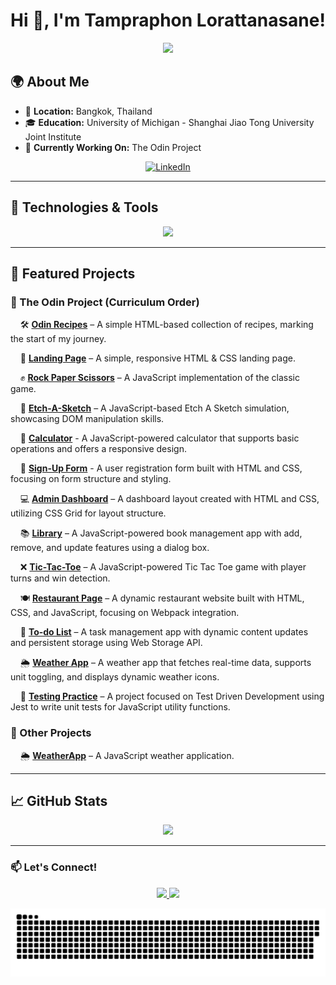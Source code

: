 # Hi 👋, I'm Tampraphon Lorattanasane!  

<p align="center">
  <img src="https://readme-typing-svg.herokuapp.com?font=Fira+Code&size=22&duration=2500&pause=1000&color=F70000&center=true&vCenter=true&width=500&lines=Software+Developer;Enthusiastic+Learner;Tech+Explorer" />
</p>

## 🌍 About Me  

- 📍 **Location:** Bangkok, Thailand  
- 🎓 **Education:** University of Michigan - Shanghai Jiao Tong University Joint Institute  
- 🚀 **Currently Working On:** The Odin Project  

<p align="center">
  <a href="https://www.linkedin.com/in/tampraphon-lorattanasane">
    <img src="https://upload.wikimedia.org/wikipedia/commons/c/ca/LinkedIn_logo_initials.png" width="50" alt="LinkedIn" />
  </a>
</p>

---

## 🔧 Technologies & Tools  

<p align="center">
  <img src="https://skillicons.dev/icons?i=webpack,jest,js,css,html,cpp,c,matlab,git,github,vscode,linux,arduino,latex" />
</p>

---

## 📌 Featured Projects  

### 🌟 The Odin Project (Curriculum Order)

&nbsp;&nbsp;&nbsp;&nbsp;🛠 **[Odin Recipes](https://github.com/kyusuku/odin-recipes)** – A simple HTML-based collection of recipes, marking the start of my journey.  

&nbsp;&nbsp;&nbsp;&nbsp;📄 **[Landing Page](https://github.com/kyusuku/landing-page)** – A simple, responsive HTML & CSS landing page.  

&nbsp;&nbsp;&nbsp;&nbsp;✊ **[Rock Paper Scissors](https://github.com/kyusuku/rock-paper-scissors)** – A JavaScript implementation of the classic game.  

&nbsp;&nbsp;&nbsp;&nbsp;🎨 **[Etch-A-Sketch](https://github.com/kyusuku/etch-a-sketch)** – A JavaScript-based Etch A Sketch simulation, showcasing DOM manipulation skills.

&nbsp;&nbsp;&nbsp;&nbsp;🧮 **[Calculator](https://github.com/kyusuku/calculator)** - A JavaScript-powered calculator that supports basic operations and offers a responsive design.

&nbsp;&nbsp;&nbsp;&nbsp;📝 **[Sign-Up Form](https://github.com/kyusuku/sign-up-form)** - A user registration form built with HTML and CSS, focusing on form structure and styling.

&nbsp;&nbsp;&nbsp;&nbsp;💻 **[Admin Dashboard](https://github.com/kyusuku/admin-dashboard)** – A dashboard layout created with HTML and CSS, utilizing CSS Grid for layout structure.

&nbsp;&nbsp;&nbsp;&nbsp;📚 **[Library](https://github.com/kyusuku/library)** – A JavaScript-powered book management app with add, remove, and update features using a dialog box.

&nbsp;&nbsp;&nbsp;&nbsp;❌ **[Tic-Tac-Toe](https://github.com/kyusuku/tic-tac-toe)** – A JavaScript-powered Tic Tac Toe game with player turns and win detection.

&nbsp;&nbsp;&nbsp;&nbsp;🍽️ **[Restaurant Page](https://github.com/kyusuku/restaurant-page)** – A dynamic restaurant website built with HTML, CSS, and JavaScript, focusing on Webpack integration.

&nbsp;&nbsp;&nbsp;&nbsp;📝 **[To-do List](https://github.com/kyusuku/to-do-list)** – A task management app with dynamic content updates and persistent storage using Web Storage API.

&nbsp;&nbsp;&nbsp;&nbsp;🌦 **[Weather App](https://github.com/kyusuku/weather-app)** – A weather app that fetches real-time data, supports unit toggling, and displays dynamic weather icons.

&nbsp;&nbsp;&nbsp;&nbsp;🧪 **[Testing Practice](https://github.com/kyusuku/testing-practice)** – A project focused on Test Driven Development using Jest to write unit tests for JavaScript utility functions.

### 🚀 Other Projects  

&nbsp;&nbsp;&nbsp;&nbsp;🌦 **[WeatherApp](https://github.com/kyusuku/WeatherApp)** – A JavaScript weather application.  

---

## 📈 GitHub Stats  

<p align="center">
  <img src="https://github-readme-stats.vercel.app/api?username=kyusuku&show_icons=true&theme=radical" height="150" />
</p>

---

### 📫 Let's Connect!  
<p align="center">
  <a href="mailto:t.lorattanasane@gmail.com">
    <img src="https://img.shields.io/badge/Email-D14836?style=for-the-badge&logo=gmail&logoColor=white" />
  </a>
  <a href="https://www.linkedin.com/in/tampraphon-lorattanasane">
    <img src="https://img.shields.io/badge/LinkedIn-0077B5?style=for-the-badge&logo=linkedin&logoColor=white" />
  </a>
</p>

![snake gif](https://github.com/kyusuku/kyusuku/blob/output/github-snake-dark.svg)

